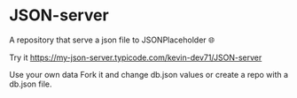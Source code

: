 # JSON-server
A repository that serve a json file to JSONPlaceholder 🌐

Try it
https://my-json-server.typicode.com/kevin-dev71/JSON-server

Use your own data
Fork it and change db.json values or create a repo with a db.json file.
